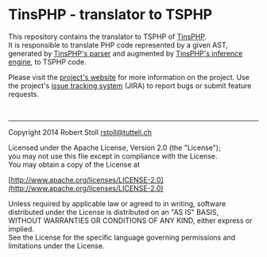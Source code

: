 # TinsPHP - translator to TSPHP

This repository contains the translator to TSPHP of [TinsPHP](https://github.com/TinspPHP).  
It is responsible to translate PHP code represented by a given AST, generated by [TinsPHP's parser](https://github.com/TinsPHP/tins-parser) 
and augmented by [TinsPHP's inference engine](https://github.com/TinsPHP/tins-inference-engine), to TSPHP code.


Please visit the [project's website](http://tsphp.ch/tins) for more information on the project.
Use the project's [issue tracking system](http://tsphp.ch/tins/jira) (JIRA) to report bugs or submit feature requests.

<br/>

---

Copyright 2014 Robert Stoll <rstoll@tutteli.ch>

Licensed under the Apache License, Version 2.0 (the "License");  
you may not use this file except in compliance with the License.  
You may obtain a copy of the License at  

[http://www.apache.org/licenses/LICENSE-2.0](http://www.apache.org/licenses/LICENSE-2.0)

Unless required by applicable law or agreed to in writing, software  
distributed under the License is distributed on an "AS IS" BASIS,  
WITHOUT WARRANTIES OR CONDITIONS OF ANY KIND, either express or implied.  
See the License for the specific language governing permissions and  
limitations under the License.